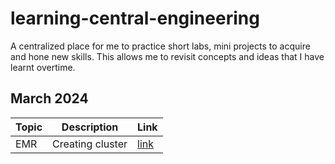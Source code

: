 # learning-central-engineering

A centralized place for me to practice short labs, mini projects to acquire and hone new skills.
This allows me to revisit concepts and ideas that I have learnt overtime.

## March 2024

| Topic | Description      | Link               |
| ----- | ---------------- | ------------------ |
| EMR   | Creating cluster | [link](topic-EMR/) |
